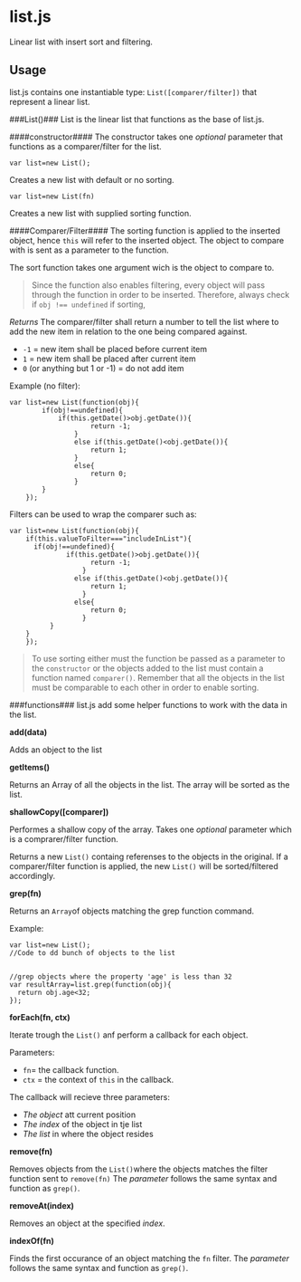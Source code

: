 list.js
=======
Linear list with insert sort and filtering.

  Usage
---------
list.js contains one instantiable type: ```List([comparer/filter])``` that represent a linear list. 

###List()###
List is the linear list that functions as the base of list.js.

####constructor####
The constructor takes one _optional_ parameter that functions as a comparer/filter for the list.
````
var list=new List();
````
Creates a new list with default or no sorting.
```
var list=new List(fn)
```
Creates a new list with supplied sorting function.

####Comparer/Filter####
The sorting function is applied to the inserted object, hence ```this``` will refer to the inserted object. 
The object to compare with is sent as a parameter to the function.

The sort function takes one argument wich is the object to compare to.
>Since the function also enables filtering, every object will pass through the function in order to be inserted.
Therefore, always check if ```obj !== undefined``` if sorting,

_Returns_
The comparer/filter shall return a number to tell the list where to add the new item in relation to the one being compared against.

* ```-1``` = new item shall be placed before current item
* ```1``` = new item shall be placed after current item
* ```0``` (or anything but 1 or -1) = do not add item

Example (no filter):
```
var list=new List(function(obj){
		if(obj!==undefined){
			if(this.getDate()>obj.getDate()){
					return -1;
				}
				else if(this.getDate()<obj.getDate()){
					return 1;
				}
				else{
					return 0;
				}
		}
	});
```
Filters can be used to wrap the comparer such as:
```
var list=new List(function(obj){
    if(this.valueToFilter==="includeInList"){
  	  if(obj!==undefined){
			  if(this.getDate()>obj.getDate()){
				  	return -1;
				  }
			  	else if(this.getDate()<obj.getDate()){
				  	return 1;
				  }
			  	else{
				  	return 0;
				  }
		  }
    }
	});
```
>To use sorting either must the function be passed as a parameter to the ```constructor``` or the objects added to the list must contain a function named ```comparer()```.
Remember that all the objects in the list must be comparable to each other in order to enable sorting.

###functions###
list.js add some helper functions to work with the data in the list.

**add(data)**

Adds an object to the list

**getItems()**

Returns an Array of all the objects in the list. The array will be sorted as the list.

**shallowCopy([comparer])**

Performes a shallow copy of the array.
Takes one _optional_ parameter which is a comprarer/filter function.

Returns a new ```List()``` containg referenses to the objects in the original. If a comparer/filter function is applied, the new ```List()```
will be sorted/filtered accordingly.

**grep(fn)**

Returns an ```Array```of objects matching the grep function command.

Example:
```
var list=new List();
//Code to dd bunch of objects to the list


//grep objects where the property 'age' is less than 32
var resultArray=list.grep(function(obj){
  return obj.age<32;
});
```

**forEach(fn, ctx)**

Iterate trough the ```List()``` anf perform a callback for each object.

Parameters:
* ```fn```= the callback function.
* ```ctx``` = the context of ```this``` in the callback.

The callback will recieve three parameters:
* _The object_ att current position
* _The index_ of the object in tje list
* _The list_ in where the object resides

**remove(fn)**

Removes objects from the ```List()```where the objects matches the filter function sent to ```remove(fn)```
The _parameter_ follows the same syntax and function as ```grep()```.

**removeAt(index)**

Removes an object at the specified _index_.

**indexOf(fn)**

Finds the first occurance of an object matching the ```fn``` filter.
The _parameter_ follows the same syntax and function as ```grep()```.







